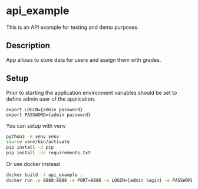 # api_example

This is an API example for testing and demo purposes.

## Description

App allows to store data for users and assign them with grades.

## Setup

Prior to starting the application environment variables should be set to define admin user of the application.

```
export LOGIN={admin password}
export PASSWORD={admin password}
```
You can setup with venv

```bash
python3 -m venv venv
source venv/bin/activate
pip install -U pip
pip install -Ur requirements.txt
```

Or use docker instead

```bash
docker build -t api_example .
docker run -p 8888:8888 -e PORT=8888 -e LOGIN={admin login} -e PASSWORD={admin password} test_app
```
